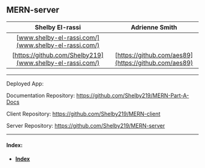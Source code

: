 ## MERN-server

|Shelby El-rassi|Adrienne Smith|
|:-------------:|:-------------:|
|[www.shelby-el-rassi.com/](www.shelby-el-rassi.com/)  |[]() |
|[https://github.com/Shelby219](www.shelby-el-rassi.com/)  |[https://github.com/aes89](https://github.com/aes89) |
---

Deployed App:

Documentation Repository: https://github.com/Shelby219/MERN-Part-A-Docs

Client Repository: https://github.com/Shelby219/MERN-client

Server Repository: https://github.com/Shelby219/MERN-server

---

#### Index:
- [**Index**](#Index) 

